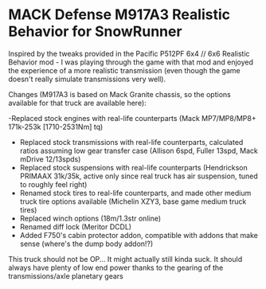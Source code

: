 MACK Defense M917A3 Realistic Behavior for SnowRunner
=====

Inspired by the tweaks provided in the Pacific P512PF 6x4 // 6x6 Realistic Behavior mod - I was playing through the game with that mod and enjoyed the experience of a more realistic transmission (even though the game doesn't really simulate transmissions very well).

Changes (M917A3 is based on Mack Granite chassis, so the options available for that truck are available here):

 -Replaced stock engines with real-life counterparts (Mack MP7/MP8/MP8+ 171k-253k \[1710-2531Nm\] tq)
 - Replaced stock transmissions with real-life counterparts, calculated ratios assuming low gear transfer case (Allison 6spd, Fuller 13spd, Mack mDrive 12/13spds)
 - Replaced stock suspensions with real-life counterparts (Hendrickson PRIMAAX 31k/35k, active only since real truck has air suspension, tuned to roughly feel right)
 - Renamed stock tires to real-life counterparts, and made other medium truck tire options available (Michelin XZY3, base game medium truck tires)
 - Replaced winch options (18m/1.3str online)
 - Renamed diff lock (Meritor DCDL)
 - Added F750's cabin protector addon, compatible with addons that make sense (where's the dump body addon!?)

This truck should not be OP... It might actually still kinda suck. It should always have plenty of low end power thanks to the gearing of the transmissions/axle planetary gears